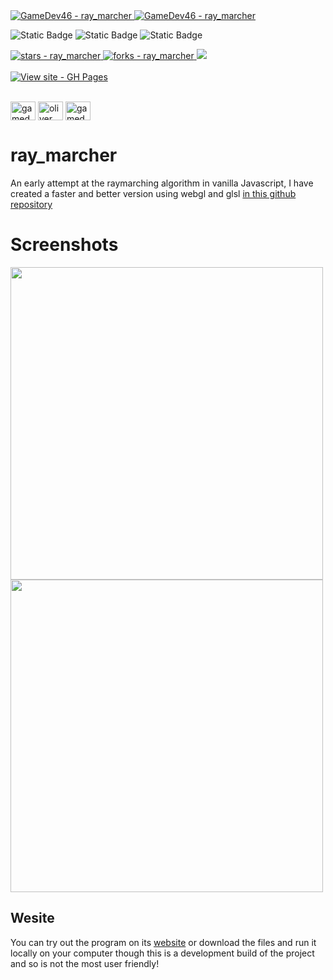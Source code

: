 <a href="https://github.com/GameDev46" title="Go to GitHub repo">
    <img src="https://img.shields.io/static/v1?label=GameDev46&message=|&color=Green&logo=github&style=for-the-badge&labelColor=1f1f22" alt="GameDev46 - ray_marcher">
    <img src="https://img.shields.io/badge/Version-0.2.3-green?style=for-the-badge&labelColor=1f1f22&color=Green" alt="GameDev46 - ray_marcher">
</a>


![Static Badge](https://img.shields.io/badge/--1f1f22?style=for-the-badge&logo=HTML5)
![Static Badge](https://img.shields.io/badge/--1f1f22?style=for-the-badge&logo=CSS3&logoColor=6060ef)
![Static Badge](https://img.shields.io/badge/--1f1f22?style=for-the-badge&logo=JavaScript)
    
<a href="https://github.com/GameDev46/ray_marcher/stargazers">
    <img src="https://img.shields.io/github/stars/GameDev46/ray_marcher?style=for-the-badge&labelColor=1f1f22" alt="stars - ray_marcher">
</a>
<a href="https://github.com/GameDev46/ray_marcher/forks">
    <img src="https://img.shields.io/github/forks/GameDev46/ray_marcher?style=for-the-badge&labelColor=1f1f22" alt="forks - ray_marcher">
</a>
<a href="https://github.com/GameDev46/ray_marcher/issues">
    <img src="https://img.shields.io/github/issues/GameDev46/ray_marcher?style=for-the-badge&labelColor=1f1f22&color=blue"/>
 </a>

<br>
<br>

<div align="left">
<a href="https://gamedev46.github.io/ray_marcher/">
    <img src="https://img.shields.io/badge/View_site-GH_Pages-2ea44f?style=for-the-badge&labelColor=1f1f22" alt="View site - GH Pages">
</a>
</div>

<br>

<p align="left">
<a href="https://twitter.com/gamedev46" target="blank"><img align="center" src="https://raw.githubusercontent.com/rahuldkjain/github-profile-readme-generator/master/src/images/icons/Social/twitter.svg" alt="gamedev46" height="30" width="40" /></a>
<a href="https://instagram.com/oliver_pearce47" target="blank"><img align="center" src="https://raw.githubusercontent.com/rahuldkjain/github-profile-readme-generator/master/src/images/icons/Social/instagram.svg" alt="oliver_pearce47" height="30" width="40" /></a>
<a href="https://www.youtube.com/c/gamedev46" target="blank"><img align="center" src="https://raw.githubusercontent.com/rahuldkjain/github-profile-readme-generator/master/src/images/icons/Social/youtube.svg" alt="gamedev46" height="30" width="40" /></a>
</p>

# ray_marcher

An early attempt at the raymarching algorithm in vanilla Javascript, I have created a faster and better version using webgl and glsl [in this github repository](https://github.com/GameDev46/fractal_raytracer)

# Screenshots

<p>
    <img src="https://github.com/GameDev46/ray_marcher/assets/76485006/8375f506-9a71-4af2-8f2c-b423c378135e" width="500">
    <img src="https://github.com/GameDev46/ray_marcher/assets/76485006/5ef7bc9b-24b5-42e6-8476-82508a8d3538" width="500">
</p>


## Wesite

You can try out the program on its [website](https://gamedev46.github.io/ray_marcher/) or download the files and run it locally on your computer though this is a development build of the project and so is not the most user friendly!
